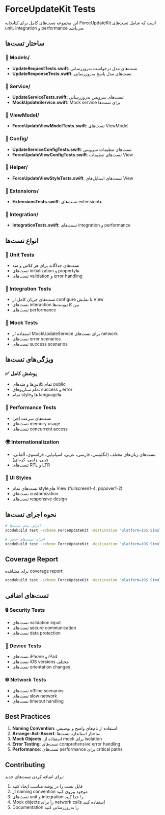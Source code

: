 # ForceUpdateKit Tests

این مجموعه تست‌های کامل برای کتابخانه ForceUpdateKit است که شامل تست‌های unit، integration و performance می‌باشد.

## ساختار تست‌ها

### 📁 Models/
- **UpdateRequestTests.swift**: تست‌های مدل درخواست به‌روزرسانی
- **UpdateResponseTests.swift**: تست‌های مدل پاسخ به‌روزرسانی

### 📁 Service/
- **UpdateServiceTests.swift**: تست‌های سرویس به‌روزرسانی
- **MockUpdateService.swift**: Mock service برای تست‌ها

### 📁 ViewModel/
- **ForceUpdateViewModelTests.swift**: تست‌های ViewModel

### 📁 Config/
- **UpdateServiceConfigTests.swift**: تست‌های تنظیمات سرویس
- **ForceUpdateViewConfigTests.swift**: تست‌های تنظیمات View

### 📁 Helper/
- **ForceUpdateViewStyleTests.swift**: تست‌های استایل‌های View

### 📁 Extensions/
- **ExtensionsTests.swift**: تست‌های extension‌ها

### 📁 Integration/
- **IntegrationTests.swift**: تست‌های integration و performance

## انواع تست‌ها

### 🔧 Unit Tests
- تست‌های جداگانه برای هر کلاس و متد
- تست‌های initialization و property‌ها
- تست‌های validation و error handling

### 🔗 Integration Tests
- تست‌های جریان کامل از configure تا نمایش View
- تست‌های interaction بین کامپوننت‌ها
- تست‌های performance

### 🎯 Mock Tests
- استفاده از MockUpdateService برای تست‌های network
- تست‌های error scenarios
- تست‌های success scenarios

## ویژگی‌های تست‌ها

### ✅ پوشش کامل
- تمام کلاس‌ها و متدهای public
- تمام سناریوهای success و error
- تمام style‌ها و language‌ها

### 🚀 Performance Tests
- تست‌های سرعت اجرا
- تست‌های memory usage
- تست‌های concurrent access

### 🌍 Internationalization
- تست‌های زبان‌های مختلف (انگلیسی، فارسی، عربی، اسپانیایی، فرانسوی، آلمانی، چینی، ژاپنی، کره‌ای)
- تست‌های RTL و LTR

### 🎨 UI Styles
- تست‌های تمام style‌های View (fullscreen1-4, popover1-2)
- تست‌های customization
- تست‌های responsive design

## نحوه اجرای تست‌ها

```bash
# اجرای تمام تست‌ها
xcodebuild test -scheme ForceUpdateKit -destination 'platform=iOS Simulator,name=iPhone 15'

# اجرای تست‌های خاص
xcodebuild test -scheme ForceUpdateKit -destination 'platform=iOS Simulator,name=iPhone 15' -only-testing:ForceUpdateKitTests/ForceUpdateKitMainTests
```

## Coverage Report

برای مشاهده coverage report:

```bash
xcodebuild test -scheme ForceUpdateKit -destination 'platform=iOS Simulator,name=iPhone 15' -enableCodeCoverage YES
```

## تست‌های اضافی

### 🔒 Security Tests
- تست‌های validation input
- تست‌های secure communication
- تست‌های data protection

### 📱 Device Tests
- تست‌های iPhone و iPad
- تست‌های iOS versions مختلف
- تست‌های orientation changes

### 🌐 Network Tests
- تست‌های offline scenarios
- تست‌های slow network
- تست‌های timeout handling

## Best Practices

1. **Naming Convention**: استفاده از نام‌های واضح و توصیفی
2. **Arrange-Act-Assert**: ساختار استاندارد تست‌ها
3. **Mock Objects**: استفاده از mock برای isolation
4. **Error Testing**: تست‌های comprehensive error handling
5. **Performance**: تست‌های performance برای critical paths

## Contributing

برای اضافه کردن تست‌های جدید:

1. فایل تست را در پوشه مناسب ایجاد کنید
2. از naming convention موجود پیروی کنید
3. تست‌های unit و integration را جدا کنید
4. Mock objects را برای network calls استفاده کنید
5. Documentation را به‌روزرسانی کنید
